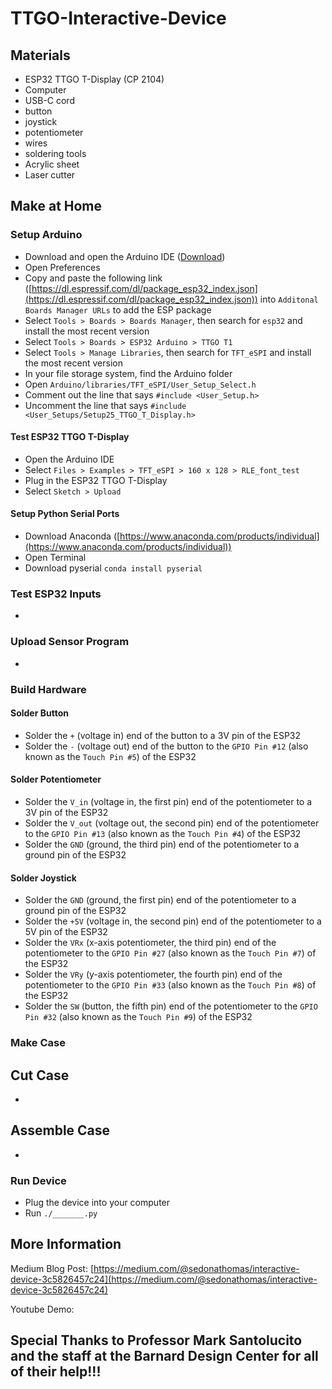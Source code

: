 # TTGO-Interactive-Device

## Materials

 - ESP32 TTGO T-Display (CP 2104)
 - Computer
 - USB-C cord
 - button
 - joystick
 - potentiometer
 - wires
 - soldering tools
 - Acrylic sheet
 - Laser cutter

## Make at Home

### Setup Arduino

- Download and open the Arduino IDE ([Download](https://www.arduino.cc/en/software))
- Open Preferences 
- Copy and paste the following link ([https://dl.espressif.com/dl/package_esp32_index.json](https://dl.espressif.com/dl/package_esp32_index.json)) into `Additonal Boards Manager URLs` to add the ESP package
- Select `Tools > Boards > Boards Manager`, then search for `esp32` and install the most recent version
- Select `Tools > Boards > ESP32 Arduino > TTGO T1`
- Select `Tools > Manage Libraries`, then search for `TFT_eSPI` and install the most recent version
- In your file storage system, find the Arduino folder
- Open `Arduino/libraries/TFT_eSPI/User_Setup_Select.h`
- Comment out the line that says `#include <User_Setup.h>`
- Uncomment the line that says `#include <User_Setups/Setup25_TTGO_T_Display.h>`

#### Test ESP32 TTGO T-Display

- Open the Arduino IDE
- Select `Files > Examples > TFT_eSPI > 160 x 128 > RLE_font_test`
- Plug in the ESP32 TTGO T-Display
- Select `Sketch > Upload`

#### Setup Python Serial Ports

- Download Anaconda ([https://www.anaconda.com/products/individual](https://www.anaconda.com/products/individual))
- Open Terminal
- Download pyserial `conda install pyserial`

### Test ESP32 Inputs

- 

### Upload Sensor Program

- 

### Build Hardware

#### Solder Button

- Solder the `+` (voltage in) end of the button to a 3V pin of the ESP32
- Solder the `-` (voltage out) end of the button to the `GPIO Pin #12` (also known as the `Touch Pin #5`) of the ESP32

#### Solder Potentiometer

- Solder the `V_in` (voltage in, the first pin) end of the potentiometer to a 3V pin of the ESP32
- Solder the `V_out` (voltage out, the second pin) end of the potentiometer to the `GPIO Pin #13` (also known as the `Touch Pin #4`) of the ESP32
- Solder the `GND` (ground, the third pin) end of the potentiometer to a ground pin of the ESP32

#### Solder Joystick

- Solder the `GND` (ground, the first pin) end of the potentiometer to a ground pin of the ESP32
- Solder the `+5V` (voltage in, the second pin) end of the potentiometer to a 5V pin of the ESP32
- Solder the `VRx` (x-axis potentiometer, the third pin) end of the potentiometer to the `GPIO Pin #27` (also known as the `Touch Pin #7`) of the ESP32
- Solder the `VRy` (y-axis potentiometer, the fourth pin) end of the potentiometer to the `GPIO Pin #33` (also known as the `Touch Pin #8`) of the ESP32
- Solder the `SW` (button, the fifth pin) end of the potentiometer to the `GPIO Pin #32` (also known as the `Touch Pin #9`) of the ESP32

### Make Case

## Cut Case

- 

## Assemble Case

- 

### Run Device

- Plug the device into your computer
- Run `./_______.py`


## More Information

Medium Blog Post: [https://medium.com/@sedonathomas/interactive-device-3c5826457c24](https://medium.com/@sedonathomas/interactive-device-3c5826457c24)

Youtube Demo: 

##
## Special Thanks to Professor Mark Santolucito and the staff at the Barnard Design Center for all of their help!!!
